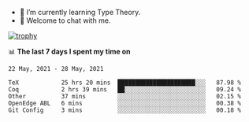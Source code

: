 <!--
### Hi there 👋

- 🤔 I was learning formal verification with Coq formally, but want to **build things** now.
- 😬 I am broadly interested in **computer systems** and **programming languages** (just a beginner 🥺).
- 🤩 (I hope I can) code for fun!

<img src="https://github-readme-stats.vercel.app/api?username=xxchan&show_icons=true&icon_color=0366d6&text_color=24292e&bg_color=ffffff&hide_title=true" />

---
-->


- 🌱 I’m currently learning Type Theory.
- 💬 Welcome to chat with me.


[![trophy](https://github-profile-trophy.vercel.app/?username=xxchan&theme=flat)](https://github.com/xxchan)


📊 **The last 7 days I spent my time on** 

<!--START_SECTION:waka-->
```text
22 May, 2021 - 28 May, 2021

TeX            25 hrs 20 mins  ██████████████████████░░░   87.98 % 
Coq            2 hrs 39 mins   ██░░░░░░░░░░░░░░░░░░░░░░░   09.24 % 
Other          37 mins         ░░░░░░░░░░░░░░░░░░░░░░░░░   02.15 % 
OpenEdge ABL   6 mins          ░░░░░░░░░░░░░░░░░░░░░░░░░   00.38 % 
Git Config     3 mins          ░░░░░░░░░░░░░░░░░░░░░░░░░   00.18 %
```
<!--END_SECTION:waka-->

<!--
**xxchan/xxchan** is a ✨ _special_ ✨ repository because its `README.md` (this file) appears on your GitHub profile.

Here are some ideas to get you started:

- 🔭 I’m currently working on ...
- 🌱 I’m currently learning ...
- 👯 I’m looking to collaborate on ...
- 🤔 I’m looking for help with ...
- 💬 Ask me about ...
- 📫 How to reach me: ...
- 😄 Pronouns: ...
- ⚡ Fun fact: ...
-->
